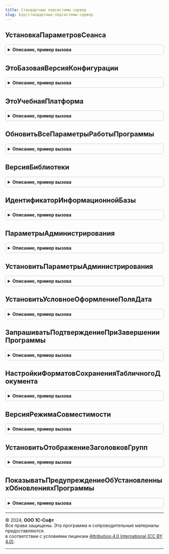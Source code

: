 ```yaml
---
title: Стандартные подсистемы сервер
slug: bsp/стандартные-подсистемы-сервер
---
```



## УстановкаПараметровСеанса
<details style="margin: 1em 0; padding: 0.5em; border: 1px solid #ccc; border-radius: 6px;">

<summary style="font-weight: bold; cursor: pointer;">Описание, пример вызова</summary>

```bsl

// Вызов этой процедуры необходимо разместить в модуле сеанса в процедуре УстановкаПараметровСеанса
// согласно документации.
//
// Параметры:
//  ИменаПараметровСеанса - Массив из Строка
//                        - Неопределено - имена параметров сеанса для инициализации.
//                                         Массив устанавливаемых идентификаторов параметров сеанса,
//                                         которые нужно инициализировать, если обработчик вызывается
//                                         перед использованием неинициализированных параметров сеанса.
//                                         Неопределено, если обработчик события вызывается системой при начале сеанса.
//
// Возвращаемое значение:
//  Массив из Строка - имена параметров сеанса, значения которых были успешно установлены.
//
Функция УстановкаПараметровСеанса(ИменаПараметровСеанса) Экспорт
```

Пример вызова
```bsl
Результат = СтандартныеПодсистемыСервер.УстановкаПараметровСеанса(ИменаПараметровСеанса) 
```
</details>

## ЭтоБазоваяВерсияКонфигурации
<details style="margin: 1em 0; padding: 0.5em; border: 1px solid #ccc; border-radius: 6px;">

<summary style="font-weight: bold; cursor: pointer;">Описание, пример вызова</summary>

```bsl

// Возвращает признак того, является ли конфигурация базовой.
// Базовые версии конфигураций могут иметь программные ограничения, действие которых
// можно предусмотреть с помощью этой функции.
// Конфигурация считается базовой, если в ее имени есть термин "Базовая",
// например, "УправлениеТорговлейБазовая".
//
// Возвращаемое значение:
//   Булево - Истина, если конфигурация - базовая.
//
Функция ЭтоБазоваяВерсияКонфигурации() Экспорт
```

Пример вызова
```bsl
Результат = СтандартныеПодсистемыСервер.ЭтоБазоваяВерсияКонфигурации() 
```
</details>

## ЭтоУчебнаяПлатформа
<details style="margin: 1em 0; padding: 0.5em; border: 1px solid #ccc; border-radius: 6px;">

<summary style="font-weight: bold; cursor: pointer;">Описание, пример вызова</summary>

```bsl

// Возвращает признак того, что выполнение происходит на учебной платформе.
// Используется, когда нужно поддержать работу кода, который зависит
// от ограничений учебной версии платформы.
//
// Возвращаемое значение:
//   Булево - Истина, если выполнение происходит на учебной платформе.
//
Функция ЭтоУчебнаяПлатформа() Экспорт
```

Пример вызова
```bsl
Результат = СтандартныеПодсистемыСервер.ЭтоУчебнаяПлатформа() 
```
</details>

## ОбновитьВсеПараметрыРаботыПрограммы
<details style="margin: 1em 0; padding: 0.5em; border: 1px solid #ccc; border-radius: 6px;">

<summary style="font-weight: bold; cursor: pointer;">Описание, пример вызова</summary>

```bsl

// Обновляет кэши свойств метаданных, позволяющие ускорить
// открытие сеанса, а также обновление ИБ, особенно в модели сервиса.
// Их обновление происходит до обновления ИБ.
//
// Для использования в других библиотеках и конфигурациях.
//
Процедура ОбновитьВсеПараметрыРаботыПрограммы() Экспорт
```

Пример вызова
```bsl
СтандартныеПодсистемыСервер.ОбновитьВсеПараметрыРаботыПрограммы() 
```
</details>

## ВерсияБиблиотеки
<details style="margin: 1em 0; padding: 0.5em; border: 1px solid #ccc; border-radius: 6px;">

<summary style="font-weight: bold; cursor: pointer;">Описание, пример вызова</summary>

```bsl

// Возвращает номер версии "Библиотеки стандартных подсистем" (БСП),
// встроенной в конфигурацию.
//
// Возвращаемое значение:
//  Строка - версия БСП, например "1.0.1.1".
//
Функция ВерсияБиблиотеки() Экспорт
```

Пример вызова
```bsl
Результат = СтандартныеПодсистемыСервер.ВерсияБиблиотеки() 
```
</details>

## ИдентификаторИнформационнойБазы
<details style="margin: 1em 0; padding: 0.5em; border: 1px solid #ccc; border-radius: 6px;">

<summary style="font-weight: bold; cursor: pointer;">Описание, пример вызова</summary>

```bsl

// Получает уникальный идентификатор информационной базы,
// с помощью которого можно различать различные экземпляры информационных баз,
// например, при сборе статистики или в механизмах внешнего управления базами.
// Если идентификатор не заполнен, то его значение автоматически устанавливается и возвращается.
//
// Идентификатор хранится в константе ИдентификаторИнформационнойБазы.
// Константа ИдентификаторИнформационнойБазы не должна входить в составы планов обмена, чтобы иметь
// различные значения в каждой информационной базе (узле РИБ).
//
// Возвращаемое значение:
//  Строка - идентификатор информационной базы.
//
Функция ИдентификаторИнформационнойБазы() Экспорт
```

Пример вызова
```bsl
Результат = СтандартныеПодсистемыСервер.ИдентификаторИнформационнойБазы() 
```
</details>

## ПараметрыАдминистрирования
<details style="margin: 1em 0; padding: 0.5em; border: 1px solid #ccc; border-radius: 6px;">

<summary style="font-weight: bold; cursor: pointer;">Описание, пример вызова</summary>

```bsl

// Возвращает сохраненные в информационной базы параметры администрирования.
// Предназначена для использования в механизмах, требующих для свой работы
// ввода параметров администрирования информационной базы и/или кластера серверов.
// Например, блокировка установки соединений с информационной базой.
// См. так же УстановитьПараметрыАдминистрирования.
//
// Возвращаемое значение:
//  Структура - содержит свойства двух структур
//              АдминистрированиеКластераКлиентСервер.ПараметрыАдминистрированияКластера
//              и АдминистрированиеКластераКлиентСервер.ПараметрыАдминистрированияИнформационнойБазыКластера.
//              При этом поля, содержащие пароли, возвращаются пустыми. Если параметры администрирования
//              не были ранее сохранены при помощи функции УстановитьПараметрыАдминистрирования,
//              то будут возвращены автоматически вычисленные параметры администрирования по умолчанию.
//
Функция ПараметрыАдминистрирования() Экспорт
```

Пример вызова
```bsl
Результат = СтандартныеПодсистемыСервер.ПараметрыАдминистрирования() 
```
</details>

## УстановитьПараметрыАдминистрирования
<details style="margin: 1em 0; padding: 0.5em; border: 1px solid #ccc; border-radius: 6px;">

<summary style="font-weight: bold; cursor: pointer;">Описание, пример вызова</summary>

```bsl

// Сохраняет параметры администрирования информационной базы и кластера серверов.
// При сохранении поля, содержащие пароли, будут очищены в целях безопасности.
//
// Параметры:
//  ПараметрыАдминистрированияИБ - см. ПараметрыАдминистрирования
//
// Пример:
//  ПараметрыАдминистрирования = СтандартныеПодсистемыСервер.ПараметрыАдминистрирования();
//  // Вывод параметров администрирования администратору для подтверждения корректности и ввода паролей.
//  // Далее выполнение действий, связанных с подключением к кластеру серверов.
//  СтандартныеПодсистемыСервер.ПараметрыАдминистрирования(ПараметрыАдминистрирования);
//
Процедура УстановитьПараметрыАдминистрирования(ПараметрыАдминистрированияИБ) Экспорт
```

Пример вызова
```bsl
СтандартныеПодсистемыСервер.УстановитьПараметрыАдминистрирования(ПараметрыАдминистрированияИБ) 
```
</details>

## УстановитьУсловноеОформлениеПоляДата
<details style="margin: 1em 0; padding: 0.5em; border: 1px solid #ccc; border-radius: 6px;">

<summary style="font-weight: bold; cursor: pointer;">Описание, пример вызова</summary>

```bsl

// Устанавливает представление поля Дата в списках, содержащих реквизит с составом даты Дата и время.
// Подробнее см. стандарт "Поле "Дата" в списках".
//
// Параметры:
//   Форма - ФормаКлиентскогоПриложения - форма со списком.
//   ПолноеИмяРеквизита - Строка - полный путь к реквизиту типа "Дата" в формате "<ИмяСписка>.<ИмяПоля>".
//   ИмяЭлемента - Строка - имя элемента формы, связанного с реквизитом списка типа "Дата".
//
// Пример:
//
//	Процедура ПриСозданииНаСервере(Отказ, СтандартнаяОбработка)
//		СтандартныеПодсистемыСервер.УстановитьУсловноеОформлениеПоляДата(ЭтотОбъект);
//
Процедура УстановитьУсловноеОформлениеПоляДата(Форма, Экспорт
```

Пример вызова
```bsl
СтандартныеПодсистемыСервер.УстановитьУсловноеОформлениеПоляДата(Форма, );
```
</details>

## ЗапрашиватьПодтверждениеПриЗавершенииПрограммы
<details style="margin: 1em 0; padding: 0.5em; border: 1px solid #ccc; border-radius: 6px;">

<summary style="font-weight: bold; cursor: pointer;">Описание, пример вызова</summary>

```bsl

// Получает настройку необходимости выводить подтверждение при завершении работы программы
// для текущего пользователя. Предназначена для использования в форме персональных настроек
// пользователя.
//
// Возвращаемое значение:
//   Булево - если Истина, то пользователю при закрытии программы будет показано
//            окно с подтверждением завершения сеанса.
//
Функция ЗапрашиватьПодтверждениеПриЗавершенииПрограммы() Экспорт
```

Пример вызова
```bsl
Результат = СтандартныеПодсистемыСервер.ЗапрашиватьПодтверждениеПриЗавершенииПрограммы() 
```
</details>

## НастройкиФорматовСохраненияТабличногоДокумента
<details style="margin: 1em 0; padding: 0.5em; border: 1px solid #ccc; border-radius: 6px;">

<summary style="font-weight: bold; cursor: pointer;">Описание, пример вызова</summary>

```bsl

// Возвращает описания форматов сохранения табличного документа.
//
// Возвращаемое значение:
//  ТаблицаЗначений:
//   * ТипФайлаТабличногоДокумента - ТипФайлаТабличногоДокумента - значение, соответствующее формату;
//   * Ссылка - ПеречислениеСсылка.ФорматыСохраненияОтчетов      - ссылка на метаданные, где хранится представление;
//   * Представление - Строка - представление типа файла (заполняется из перечисления);
//   * Расширение    - Строка - тип файла для операционной системы;
//   * Картинка      - Картинка - картинка формата.
//
Функция НастройкиФорматовСохраненияТабличногоДокумента() Экспорт
```

Пример вызова
```bsl
Результат = СтандартныеПодсистемыСервер.НастройкиФорматовСохраненияТабличногоДокумента() 
```
</details>

## ВерсияРежимаСовместимости
<details style="margin: 1em 0; padding: 0.5em; border: 1px solid #ccc; border-radius: 6px;">

<summary style="font-weight: bold; cursor: pointer;">Описание, пример вызова</summary>

```bsl

// Возвращает версию режима совместимости в формате нумерации редакций и версий, например, 8.3.15.0.
//
// Возвращаемое значение:
//   Строка - версия режима совместимости в формате нумерации редакций и версий.
//
Функция ВерсияРежимаСовместимости() Экспорт
```

Пример вызова
```bsl
Результат = СтандартныеПодсистемыСервер.ВерсияРежимаСовместимости() 
```
</details>

## УстановитьОтображениеЗаголовковГрупп
<details style="margin: 1em 0; padding: 0.5em; border: 1px solid #ccc; border-radius: 6px;">

<summary style="font-weight: bold; cursor: pointer;">Описание, пример вызова</summary>

```bsl

// Устарела. Веб-клиент более не поддерживает конфигурации, которые используют интерфейс версии 8.2.
// При работе в веб-клиенте отключена возможность переключения интерфейса
// между интерфейсом версии 8.2 и интерфейсом Такси.
//
// Устанавливает жирное оформление шрифта заголовков групп формы для их корректного отображения в интерфейсе 8.2.
// В интерфейсе "Такси" заголовки групп с обычным выделением и без выделения выводятся большим шрифтом.
// В интерфейсе 8.2 такие заголовки выводятся как обычные надписи и не ассоциируются с заголовками.
// Эта функция предназначена для визуального выделения (жирным шрифтом) заголовков групп в режиме интерфейса 8.2.
//
// Параметры:
//  Форма - ФормаКлиентскогоПриложения - форма для изменения шрифта заголовков групп;
//  ИменаГрупп - Строка - список имен групп формы, разделенных запятыми. Если имена групп не указаны,
//                        то оформление будет применено ко всем группам на форме.
//
// Пример:
//  Процедура ПриСозданииНаСервере(Отказ, СтандартнаяОбработка)
//    СтандартныеПодсистемыСервер.УстановитьОтображениеЗаголовковГрупп(ЭтотОбъект);
//
Процедура УстановитьОтображениеЗаголовковГрупп(Форма, ИменаГрупп = "") Экспорт
```

Пример вызова
```bsl
СтандартныеПодсистемыСервер.УстановитьОтображениеЗаголовковГрупп(Форма, ИменаГрупп);
```
</details>

## ПоказыватьПредупреждениеОбУстановленныхОбновленияхПрограммы
<details style="margin: 1em 0; padding: 0.5em; border: 1px solid #ccc; border-radius: 6px;">

<summary style="font-weight: bold; cursor: pointer;">Описание, пример вызова</summary>

```bsl

// Возвращает признак необходимости показа всплывающего уведомления об установленных
// обновлениях программы - динамическом обновлении программы, новых патчей и расширений.
//
// Возвращаемое значение:
//  Булево - если Истина, то всплывающие уведомления включены.
//
Функция ПоказыватьПредупреждениеОбУстановленныхОбновленияхПрограммы() Экспорт
```

Пример вызова
```bsl
Результат = СтандартныеПодсистемыСервер.ПоказыватьПредупреждениеОбУстановленныхОбновленияхПрограммы() 
```
</details>

---

© 2024, **ООО 1С-Софт**  
Все права защищены. Эта программа и сопроводительные материалы предоставляются  
в соответствии с условиями лицензии [Attribution 4.0 International (CC BY 4.0)](https://creativecommons.org/licenses/by/4.0/legalcode).

---
